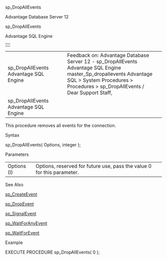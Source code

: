 sp\_DropAllEvents




Advantage Database Server 12  

sp\_DropAllEvents

Advantage SQL Engine

|  |
| --- |
|  |

|  |  |  |  |  |
| --- | --- | --- | --- | --- |
| sp\_DropAllEvents  Advantage SQL Engine |  |  | Feedback on: Advantage Database Server 12 - sp\_DropAllEvents Advantage SQL Engine master\_Sp\_dropallevents Advantage SQL > System Procedures > Procedures > sp\_DropAllEvents / Dear Support Staff, |  |
| sp\_DropAllEvents  Advantage SQL Engine |  |  |  |  |

This procedure removes all events for the connection.

Syntax

sp\_DropAllEvents( Options, integer );

Parameters

|  |  |
| --- | --- |
| Options (I) | Options, reserved for future use, pass the value 0 for this parameter. |

See Also

[sp\_CreateEvent](master_sp_createevent.htm)

[sp\_DropEvent](master_sp_dropevent.htm)

[sp\_SignalEvent](master_sp_signalevent.htm)

[sp\_WaitForAnyEvent](master_sp_waitforanyevent.htm)

[sp\_WaitForEvent](master_sp_waitforevent.htm)

Example

EXECUTE PROCEDURE sp\_DropAllEvents( 0 );